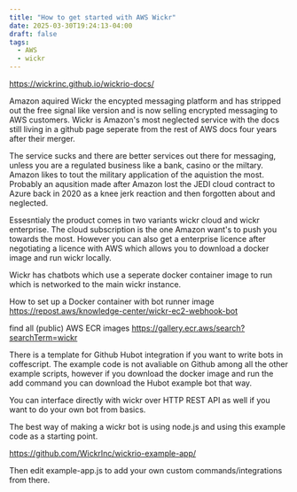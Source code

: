 ```yaml
---
title: "How to get started with AWS Wickr"
date: 2025-03-30T19:24:13-04:00
draft: false
tags:
  - AWS
  - wickr
---
```


https://wickrinc.github.io/wickrio-docs/

Amazon aquired Wickr the encypted messaging platform and has stripped out the free signal like version and is now selling encrypted messaging to AWS customers. Wickr is Amazon's most neglected service with the docs still living in a github page seperate from the rest of AWS docs four years after their merger. 

The service sucks and there are better services out there for messaging, unless you are a regulated business like a bank, casino or the miltary. Amazon likes to tout the military application of the aquistion the most. Probably an aqusition made after Amazon lost the JEDI cloud contract to Azure back in 2020 as a knee jerk reaction and then forgotten about and neglected.

Essesntialy the product comes in two variants wickr cloud and wickr enterprise. The cloud subscription is the one Amazon want's to push you towards the most. However you can also get a enterprise licence after negotiating a licence with AWS which allows you to download a docker image and run wickr locally.

Wickr has chatbots which use a seperate docker container image to run which is networked to the main wickr instance.

How to set up a Docker container with bot runner image
https://repost.aws/knowledge-center/wickr-ec2-webhook-bot

find all (public) AWS ECR images
https://gallery.ecr.aws/search?searchTerm=wickr

There is a template for Github Hubot integration if you want to write bots in coffescript. The example code is not avaliable on Github among all the other example scripts, however if you download the docker image and run the add command you can download the Hubot example bot that way.

You can interface directly with wickr over HTTP REST API as well if you want to do your own bot from basics.

The best way of making a wickr bot is using node.js and using this example code as a starting point. 

https://github.com/WickrInc/wickrio-example-app/

Then edit example-app.js to add your own custom commands/integrations from there.